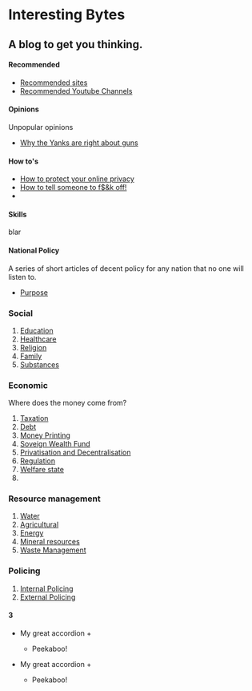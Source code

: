 # Interesting Bytes

## A blog to get you thinking.
<!-- tabs:start -->

#### **Recommended**

* [Recommended sites](InterestingBytes/articles/recommended_sites.md)
* [Recommended Youtube Channels](InterestingBytes/articles/youtube_channels.md)

#### **Opinions**

Unpopular opinions
* [Why the Yanks are right about guns](InterestingBytes/articles/guns.md)

#### **How to's**
* [How to protect your online privacy](InterestingBytes/articles/online_privacy.md)
* [How to tell someone to f$&k off!]()
* 
#### **Skills**
blar
#### **National Policy**
A series of short articles of decent policy for any nation that no one will listen to.
* [Purpose](InterestingBytes/articles/national_policy/purpose.md)
### Social
1. [Education](InterestingBytes/articles/national_policy/education.md)
2. [Healthcare](InterestingBytes/articles/national_policy/healthcare.md)
3. [Religion](InterestingBytes/articles/national_policy/religion.md)
4. [Family](InterestingBytes/articles/national_policy/family.md)
5. [Substances]()
### Economic
Where does the money come from?
1. [Taxation]()
2. [Debt]()
3. [Money Printing]()
4. [Soveign Wealth Fund]()
5. [Privatisation and Decentralisation]()
6. [Regulation]()
7. [Welfare state]()
8. []()
### Resource management
1. [Water]()
2. [Agricultural]()
3. [Energy]()
4. [Mineral resources]()
5. [Waste Management]()
### Policing
1. [Internal Policing]()
2. [External Policing]()


#### **3**

+ My great accordion +

  - Peekaboo!
+ My great accordion +

  - Peekaboo!
<!-- tabs:end -->




